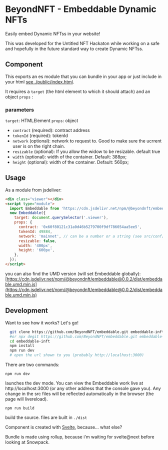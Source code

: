 # BeyondNFT - Embeddable Dynamic NFTs

Easily embed Dynamic NFTss in your website!

This was developed for the Untitled NFT Hackaton while working on a safe and hopefully in the future standard way to create Dynamic NFTss.

## Component

This exports an es module that you can bundle in your app or just include in your html [see ./public/index.html](./public/index.html).

It requires a `target` (the html element to which it should attach) and an object `props` :

### parameters
`target`: HTMLElement
`props`: object
 - `contract` (required): contract address
 - `tokenId` (required): tokenId
 - `network` (optional): network to request to. Good to make sure the ucrrent user is on the right chain.
 - `resizable` (optional): If you allow the widow to be resizable. default true
 - `width` (optional): width of the container. Default: 388px;
 - `height` (optional): width of the container. Default: 560px;


## Usage

As a module from jsdeliver:

```html
<div class="viewer"></div>
<script type="module">
  import Embeddable from 'https://cdn.jsdelivr.net/npm/@beyondnft/embeddable@0.0.3/dist/embeddable.es.min.js';
  new Embeddable({
    target: document.querySelector('.viewer'),
    props: {
      contract: '0x60f80121c31a0d46b5279700f9df786054aa5ee5',
      tokenId: 49884,
      network: 'mainnet', // can be a number or a string (see src/conf/networks.js)
      resizable: false,
      width: '400px',
      height: '600px',
    },
  });
</script>
```

you can also find the UMD version (will set Embeddable globally): [https://cdn.jsdelivr.net/npm/@beyondnft/embeddable@0.0.2/dist/embeddable.umd.min.js](https://cdn.jsdelivr.net/npm/@beyondnft/embeddable@0.0.2/dist/embeddable.umd.min.js)


## Development

Want to see how it works? Let's go!

```bash
  git clone https://github.com/BeyondNFT/embeddable.git embeddable-inft
  #or npx degit https://github.com/BeyondNFT/embeddable.git embeddable-inft
  cd embeddable-inft
  npm install
  npm run dev
  # open the url shown to you (probably http://localhost:3000)
```

There are two commands:

`npm run dev`

launches the dev mode. You can view the Embeddable work live at http://localhost:3000 (or any other address that the console gave you).
Any change in the src files will be reflected automatically in the browser (the page will livereload).

`npm run build`

build the source. files are built in `./dist`


Component is created with [Svelte](https://svelte/dev), because... what else?

Bundle is made using rollup, because i'm waiting for svelte@next before looking at Snowpack.
